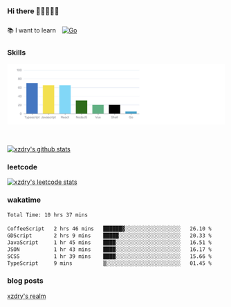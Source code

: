 ### Hi there 👋👋👋👋👋

 :books: I want to learn <a href="https://go.dev/" target="_blank"><img style="margin: 10px" src="https://profilinator.rishav.dev/skills-assets/go-original.svg" alt="Go" height="50" /></a>  

### Skills
![](img/2022-09-05-22-04-20.png)

<br />

[![xzdry's github stats](https://github-readme-stats.vercel.app/api?username=xzdry&count_private=true&show_icons=true&theme=vue)](https://github.com/xzdry)

### leetcode
[![xzdry's leetcode stats](https://leetcard.jacoblin.cool/xzdry-2?theme=light&font=Anek%20Kannada&site=cn)](https://leetcode.cn/u/xzdry-2/)

### wakatime
<!--START_SECTION:waka-->

```text
Total Time: 10 hrs 37 mins

CoffeeScript   2 hrs 46 mins   ██████▓░░░░░░░░░░░░░░░░░░   26.10 %
GDScript       2 hrs 9 mins    █████░░░░░░░░░░░░░░░░░░░░   20.33 %
JavaScript     1 hr 45 mins    ████░░░░░░░░░░░░░░░░░░░░░   16.51 %
JSON           1 hr 43 mins    ████░░░░░░░░░░░░░░░░░░░░░   16.17 %
SCSS           1 hr 39 mins    ████░░░░░░░░░░░░░░░░░░░░░   15.66 %
TypeScript     9 mins          ▒░░░░░░░░░░░░░░░░░░░░░░░░   01.45 %
```

<!--END_SECTION:waka-->

### blog posts
[xzdry's realm](https://www.justdry.net/)
